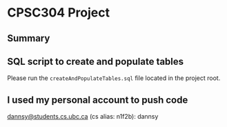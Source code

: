 # CPSC304 Project

## Summary

## SQL script to create and populate tables
Please run the `createAndPopulateTables.sql` file located in the project root.

## I used my personal account to push code
dannsy@students.cs.ubc.ca (cs alias: n1f2b): dannsy 
